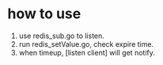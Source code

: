 # how to use

1. use redis_sub.go to listen.
2. run redis_setValue.go, check expire time.
3. when timeup, [listen client] will get notify.